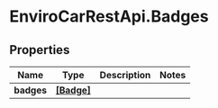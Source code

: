 # EnviroCarRestApi.Badges

## Properties
Name | Type | Description | Notes
------------ | ------------- | ------------- | -------------
**badges** | [**[Badge]**](Badge.md) |  | 
